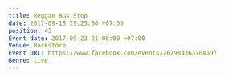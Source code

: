 ```yaml
---
title: Reggae Bus Stop
date: 2017-09-18 19:25:00 +07:00
position: 43
Event date: 2017-09-23 21:00:00 +07:00
Venue: Rockstore
Event URL: https://www.facebook.com/events/267984363704697
Genre: live
---
```


